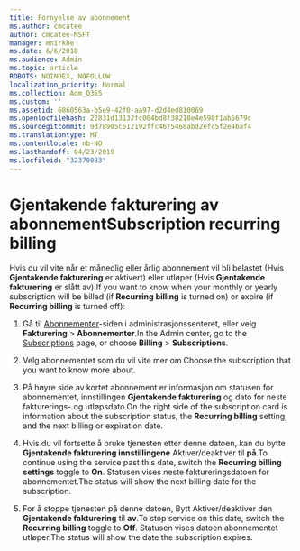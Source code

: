 ```yaml
---
title: Fornyelse av abonnement
ms.author: cmcatee
author: cmcatee-MSFT
manager: mnirkhe
ms.date: 6/6/2018
ms.audience: Admin
ms.topic: article
ROBOTS: NOINDEX, NOFOLLOW
localization_priority: Normal
ms.collection: Adm_O365
ms.custom: ''
ms.assetid: 6860563a-b5e9-42f0-aa97-d2d4ed810069
ms.openlocfilehash: 22831d13132fc004bd8f38218e4e598f1ab5679c
ms.sourcegitcommit: 9d78905c512192ffc4675468abd2efc5f2e4baf4
ms.translationtype: MT
ms.contentlocale: nb-NO
ms.lasthandoff: 04/23/2019
ms.locfileid: "32370083"
---
```

# <a name="subscription-recurring-billing"></a><span data-ttu-id="f9342-102">Gjentakende fakturering av abonnement</span><span class="sxs-lookup"><span data-stu-id="f9342-102">Subscription recurring billing</span></span>

<span data-ttu-id="f9342-103">Hvis du vil vite når et månedlig eller årlig abonnement vil bli belastet (Hvis **Gjentakende fakturering** er aktivert) eller utløper (Hvis **Gjentakende fakturering** er slått av):</span><span class="sxs-lookup"><span data-stu-id="f9342-103">If you want to know when your monthly or yearly subscription will be billed (if **Recurring billing** is turned on) or expire (if **Recurring billing** is turned off):</span></span> 
  
1. <span data-ttu-id="f9342-104">Gå til [Abonnementer](https://go.microsoft.com/fwlink/p/?linkid=842054)-siden i administrasjonssenteret, eller velg **Fakturering** \> **Abonnementer**.</span><span class="sxs-lookup"><span data-stu-id="f9342-104">In the Admin center, go to the [Subscriptions](https://go.microsoft.com/fwlink/p/?linkid=842054) page, or choose **Billing** \> **Subscriptions**.</span></span>
    
2. <span data-ttu-id="f9342-105">Velg abonnementet som du vil vite mer om.</span><span class="sxs-lookup"><span data-stu-id="f9342-105">Choose the subscription that you want to know more about.</span></span>
    
3. <span data-ttu-id="f9342-106">På høyre side av kortet abonnement er informasjon om statusen for abonnementet, innstillingen **Gjentakende fakturering** og dato for neste fakturerings- og utløpsdato.</span><span class="sxs-lookup"><span data-stu-id="f9342-106">On the right side of the subscription card is information about the subscription status, the **Recurring billing** setting, and the next billing or expiration date.</span></span> 
    
4. <span data-ttu-id="f9342-107">Hvis du vil fortsette å bruke tjenesten etter denne datoen, kan du bytte **Gjentakende fakturering innstillingene** Aktiver/deaktiver til **på**.</span><span class="sxs-lookup"><span data-stu-id="f9342-107">To continue using the service past this date, switch the **Recurring billing settings** toggle to **On**.</span></span> <span data-ttu-id="f9342-108">Statusen vises neste faktureringsdatoen for abonnementet.</span><span class="sxs-lookup"><span data-stu-id="f9342-108">The status will show the next billing date for the subscription.</span></span>
    
5. <span data-ttu-id="f9342-109">For å stoppe tjenesten på denne datoen, Bytt Aktiver/deaktiver den **Gjentakende fakturering** til **av**.</span><span class="sxs-lookup"><span data-stu-id="f9342-109">To stop service on this date, switch the **Recurring billing** toggle to **Off**.</span></span> <span data-ttu-id="f9342-110">Statusen vises datoen abonnementet utløper.</span><span class="sxs-lookup"><span data-stu-id="f9342-110">The status will show the date the subscription expires.</span></span>
    

